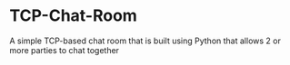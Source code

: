 # TCP-Chat-Room
A simple TCP-based chat room that is built using Python that allows 2 or more parties to chat together
